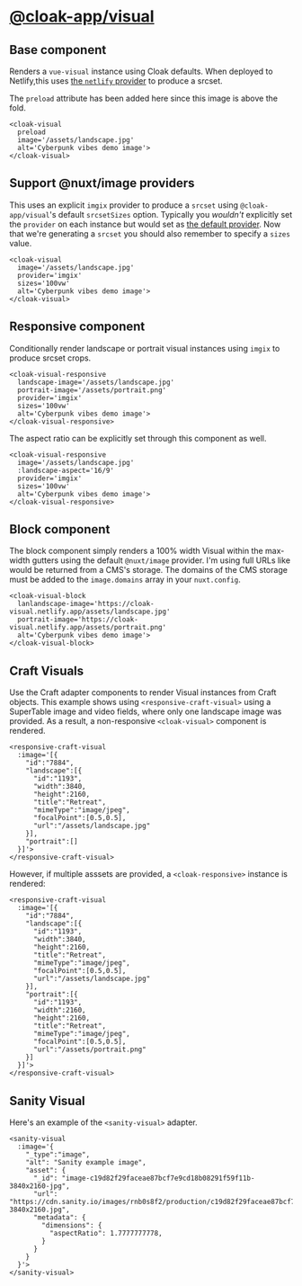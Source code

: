 # [@cloak-app/visual](https://github.com/BKWLD/cloak-visual)

## Base component

Renders a `vue-visual` instance using Cloak defaults.  When deployed to Netlify,this uses [the `netlify` provider](https://image.nuxtjs.org/providers/netlify) to produce a srcset.

The `preload` attribute has been added here since this image is above the fold.

<cloak-visual
  preload
  image='/assets/landscape.jpg'
  alt='Cyberpunk vibes demo image'>
</cloak-visual>

```vue
<cloak-visual
  preload
  image='/assets/landscape.jpg'
  alt='Cyberpunk vibes demo image'>
</cloak-visual>
```

## Support @nuxt/image providers

This uses an explicit `imgix` provider to produce a `srcset` using `@cloak-app/visual`'s default `srcsetSizes` option.  Typically you *wouldn't* explicitly set the `provider` on each instance but would set as [the default provider](https://image.nuxtjs.org/api/options#provider).  Now that we're generating a `srcset` you should also remember to specify a `sizes` value.

<cloak-visual
  image='/assets/landscape.jpg'
  provider='imgix'
  sizes='100vw'
  alt='Cyberpunk vibes demo image'>
</cloak-visual>

```vue
<cloak-visual
  image='/assets/landscape.jpg'
  provider='imgix'
  sizes='100vw'
  alt='Cyberpunk vibes demo image'>
</cloak-visual>
```

## Responsive component

Conditionally render landscape or portrait visual instances using `imgix` to produce srcset crops.

<cloak-visual-responsive
  landscape-image='/assets/landscape.jpg'
  portrait-image='/assets/portrait.png'
  provider='imgix'
  sizes='100vw'
  alt='Cyberpunk vibes demo image'>
</cloak-visual-responsive>

```vue
<cloak-visual-responsive
  landscape-image='/assets/landscape.jpg'
  portrait-image='/assets/portrait.png'
  provider='imgix'
  sizes='100vw'
  alt='Cyberpunk vibes demo image'>
</cloak-visual-responsive>
```

The aspect ratio can be explicitly set through this component as well.

<cloak-visual-responsive
  image='/assets/landscape.jpg'
  :landscape-aspect='3/1'
  :portrait-aspect='2/1'
  provider='imgix'
  sizes='100vw'
  alt='Cyberpunk vibes demo image'>
</cloak-visual-responsive>

```vue
<cloak-visual-responsive
  image='/assets/landscape.jpg'
  :landscape-aspect='16/9'
  provider='imgix'
  sizes='100vw'
  alt='Cyberpunk vibes demo image'>
</cloak-visual-responsive>
```

## Block component

The block component simply renders a 100% width Visual within the max-width gutters using the default `@nuxt/image` provider.  I'm using full URLs like would be returned from a CMS's storage. The domains of the CMS storage must be added to the `image.domains` array in your `nuxt.config`.

<cloak-visual-block
  landscape-image='https://cloak-visual.netlify.app/assets/landscape.jpg'
  portrait-image='https://cloak-visual.netlify.app/assets/portrait.png'
  alt='Cyberpunk vibes demo image'>
</cloak-visual-block>

```vue
<cloak-visual-block
  lanlandscape-image='https://cloak-visual.netlify.app/assets/landscape.jpg'
  portrait-image='https://cloak-visual.netlify.app/assets/portrait.png'
  alt='Cyberpunk vibes demo image'>
</cloak-visual-block>
```

## Craft Visuals

Use the Craft adapter components to render Visual instances from Craft objects.  This example shows using `<responsive-craft-visual>` using a SuperTable image and video fields, where only one landscape image was provided. As a result, a non-responsive `<cloak-visual>` component is rendered.

<responsive-craft-visual
  :image='[{
    "id":"7884",
    "landscape":[{
      "id":"1193",
      "width":1324,
      "height":745,
      "title":"Retreat",
      "mimeType":"image/jpeg",
      "focalPoint":[0.5,0.5],
      "path":"retreat.jpg",
      "url":"/assets/landscape.jpg"
    }],
    "portrait":[]
  }]'>
</responsive-craft-visual>

```vue
<responsive-craft-visual
  :image='[{
    "id":"7884",
    "landscape":[{
      "id":"1193",
      "width":3840,
      "height":2160,
      "title":"Retreat",
      "mimeType":"image/jpeg",
      "focalPoint":[0.5,0.5],
      "url":"/assets/landscape.jpg"
    }],
    "portrait":[]
  }]'>
</responsive-craft-visual>
```

However, if multiple asssets are provided, a `<cloak-responsive>` instance is rendered:

<responsive-craft-visual
  :image='[{
    "id":"7884",
    "landscape":[{
      "id":"1193",
      "width":3840,
      "height":2160,
      "title":"Retreat",
      "mimeType":"image/jpeg",
      "focalPoint":[0.5,0.5],
      "url":"/assets/landscape.jpg"
    }],
    "portrait":[{
      "id":"1193",
      "width":2160,
      "height":2160,
      "title":"Retreat",
      "mimeType":"image/jpeg",
      "focalPoint":[0.5,0.5],
      "url":"/assets/portrait.png"
    }]
  }]'>
</responsive-craft-visual>

```vue
<responsive-craft-visual
  :image='[{
    "id":"7884",
    "landscape":[{
      "id":"1193",
      "width":3840,
      "height":2160,
      "title":"Retreat",
      "mimeType":"image/jpeg",
      "focalPoint":[0.5,0.5],
      "url":"/assets/landscape.jpg"
    }],
    "portrait":[{
      "id":"1193",
      "width":2160,
      "height":2160,
      "title":"Retreat",
      "mimeType":"image/jpeg",
      "focalPoint":[0.5,0.5],
      "url":"/assets/portrait.png"
    }]
  }]'>
</responsive-craft-visual>
```

## Sanity Visual

Here's an example of the `<sanity-visual>` adapter.

<sanity-visual
  :image='{
    "_type":"image",
    "alt": "Sanity example image",
    "asset": {
      "_id": "image-c19d82f29faceae87bcf7e9cd18b08291f59f11b-3840x2160-jpg",
      "url": "https://cdn.sanity.io/images/rnb0s8f2/production/c19d82f29faceae87bcf7e9cd18b08291f59f11b-3840x2160.jpg",
      "metadata": {
        "dimensions": {
          "aspectRatio": 1.7777777778,
        }
      }
    }
  }'>
</sanity-visual>

```vue
<sanity-visual
  :image='{
    "_type":"image",
    "alt": "Sanity example image",
    "asset": {
      "_id": "image-c19d82f29faceae87bcf7e9cd18b08291f59f11b-3840x2160-jpg",
      "url": "https://cdn.sanity.io/images/rnb0s8f2/production/c19d82f29faceae87bcf7e9cd18b08291f59f11b-3840x2160.jpg",
      "metadata": {
        "dimensions": {
          "aspectRatio": 1.7777777778,
        }
      }
    }
  }'>
</sanity-visual>
```
